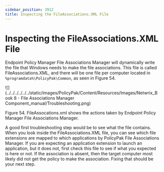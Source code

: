 ```yaml
---
sidebar_position: 3912
title: Inspecting the FileAssociations.XML File
---
```


# Inspecting the FileAssociations.XML File

Endpoint Policy Manager File Associations Manager will dynamically write the file that Windows needs to make the file associations. This file is called FileAssociations.XML, and there will be one file per computer located in `%programdata%\PolicyPak\Common`, as seen in Figure 54.

![](../../../../../../static/images/PolicyPak/Content/Resources/Images/Netwrix_Book 8 - File Associations Manager Component_manual/Troubleshooting.png)

Figure 54. FileAssocations.xml shows the actions taken by Endpoint Policy Manager File Associations Manager.

A good first troubleshooting step would be to see what the file contains. When you look inside the FileAssociations.XML file, you can see which file extensions are mapped to which applications by PolicyPak File Associations Manager. If you are expecting an application extension to launch an application, but it does not, first check this file to see if what you expected is here or not. If the association is absent, then the target computer most likely did not get the policy to make the association. Fixing that should be your next step.